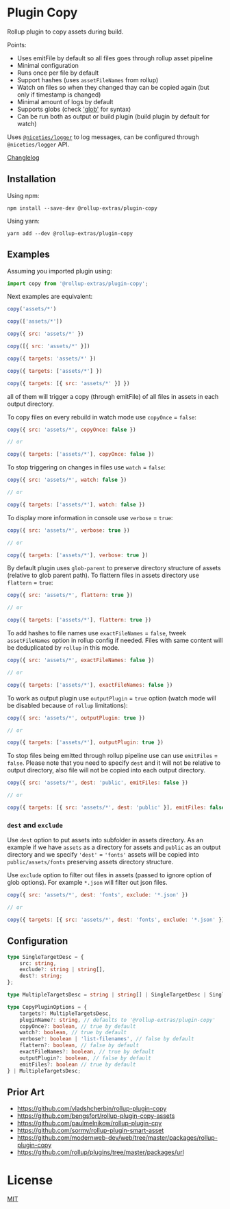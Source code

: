 # Plugin Copy

Rollup plugin to copy assets during build.

Points:

- Uses emitFile by default so all files goes through rollup asset pipeline
- Minimal configuration
- Runs once per file by default
- Support hashes (uses `assetFileNames` from rollup)
- Watch on files so when they changed thay can be copied again (but only if timestamp is changed)
- Minimal amount of logs by default
- Supports globs (check ['glob'](https://github.com/isaacs/node-glob) for syntax)
- Can be run both as output or build plugin (build plugin by default for watch)

Uses [`@niceties/logger`](https://github.com/kshutkin/niceties/blob/main/logger/README.md) to log messages, can be configured through `@niceties/logger` API.

[Changlelog](./CHANGELOG.md)

## Installation

Using npm:
```
npm install --save-dev @rollup-extras/plugin-copy
```

Using yarn:
```
yarn add --dev @rollup-extras/plugin-copy
```

## Examples

Assuming you imported plugin using:

```javascript
import copy from '@rollup-extras/plugin-copy';
```

Next examples are equivalent:
```javascript
copy('assets/*')
```

```javascript
copy(['assets/*'])
```

```javascript
copy({ src: 'assets/*' })
```

```javascript
copy([{ src: 'assets/*' }])
```

```javascript
copy({ targets: 'assets/*' })
```

```javascript
copy({ targets: ['assets/*'] })
```

```javascript
copy({ targets: [{ src: 'assets/*' }] })
```

all of them will trigger a copy (through emitFile) of all files in assets in each output directory.

To copy files on every rebuild in watch mode use `copyOnce` = `false`:

```javascript
copy({ src: 'assets/*', copyOnce: false })

// or

copy({ targets: ['assets/*'], copyOnce: false })
```

To stop triggering on changes in files use `watch` = `false`:

```javascript
copy({ src: 'assets/*', watch: false })

// or

copy({ targets: ['assets/*'], watch: false })
```

To display more information in console use `verbose` = `true`:

```javascript
copy({ src: 'assets/*', verbose: true })

// or

copy({ targets: ['assets/*'], verbose: true })
```

By default plugin uses `glob-parent` to preserve directory structure of assets (relative to glob parent path). To flattern files in assets directory use `flattern` = `true`:

```javascript
copy({ src: 'assets/*', flattern: true })

// or

copy({ targets: ['assets/*'], flattern: true })
```

To add hashes to file names use `exactFileNames` = `false`, tweek `assetFileNames` option in rollup config if needed. Files with same content will be deduplicated by `rollup` in this mode.

```javascript
copy({ src: 'assets/*', exactFileNames: false })

// or

copy({ targets: ['assets/*'], exactFileNames: false })
```

To work as output plugin use `outputPlugin` = `true` option (watch mode will be disabled because of `rollup` limitations):

```javascript
copy({ src: 'assets/*', outputPlugin: true })

// or

copy({ targets: ['assets/*'], outputPlugin: true })
```

To stop files being emitted through rollup pipeline use can use `emitFiles` = `false`. Please note that you need to specify `dest` and it will not be relative to output directory, also file will not be copied into each output directory.

```javascript
copy({ src: 'assets/*', dest: 'public', emitFiles: false })

// or

copy({ targets: [{ src: 'assets/*', dest: 'public' }], emitFiles: false })
```

### `dest` and `exclude`

Use `dest` option to put assets into subfolder in assets directory. As an example if we have `assets` as a directory for assets and `public` as an output directory and we specify `'dest'` = `'fonts'` assets will be copied into `public/assets/fonts` preserving assets directory structure.

Use `exclude` option to filter out files in assets (passed to ignore option of glob options). For example `*.json` will filter out json files.

```javascript
copy({ src: 'assets/*', dest: 'fonts', exclude: '*.json' })

// or

copy({ targets: [{ src: 'assets/*', dest: 'fonts', exclude: '*.json' }] })
```

## Configuration

```typescript
type SingleTargetDesc = {
    src: string,
    exclude?: string | string[],
    dest?: string;
};

type MultipleTargetsDesc = string | string[] | SingleTargetDesc | SingleTargetDesc[];

type CopyPluginOptions = {
    targets?: MultipleTargetsDesc,
    pluginName?: string, // defaults to '@rollup-extras/plugin-copy'
    copyOnce?: boolean, // true by default
    watch?: boolean, // true by default
    verbose?: boolean | 'list-filenames', // false by default
    flattern?: boolean, // false by default
    exactFileNames?: boolean, // true by default
    outputPlugin?: boolean, // false by default
    emitFiles?: boolean // true by default
} | MultipleTargetsDesc;
```

## Prior Art

- https://github.com/vladshcherbin/rollup-plugin-copy
- https://github.com/bengsfort/rollup-plugin-copy-assets
- https://github.com/paulmelnikow/rollup-plugin-cpy
- https://github.com/sormy/rollup-plugin-smart-asset
- https://github.com/modernweb-dev/web/tree/master/packages/rollup-plugin-copy
- https://github.com/rollup/plugins/tree/master/packages/url

# License

[MIT](./LICENSE)
